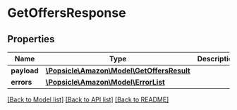 # GetOffersResponse

## Properties
Name | Type | Description | Notes
------------ | ------------- | ------------- | -------------
**payload** | [**\Popsicle\Amazon\Model\GetOffersResult**](GetOffersResult.md) |  | [optional] 
**errors** | [**\Popsicle\Amazon\Model\ErrorList**](ErrorList.md) |  | [optional] 

[[Back to Model list]](../../README.md#documentation-for-models) [[Back to API list]](../../README.md#documentation-for-api-endpoints) [[Back to README]](../../README.md)

